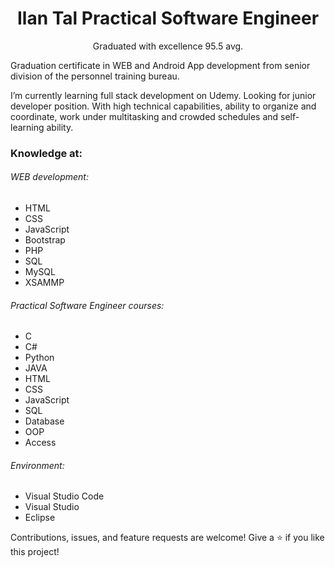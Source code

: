 <h1 align="center">Ilan Tal Practical Software Engineer</h1>
<p align="center">Graduated with excellence 95.5 avg.</p>
<p>Graduation certificate in WEB and Android App development from senior division of the personnel training bureau.</p>
<p>
I’m currently learning full stack development on Udemy.
Looking for junior developer position.
With high technical capabilities, ability to organize and coordinate, work under multitasking and crowded schedules and self-learning ability.
</p>
<h3>Knowledge at:</h3>
<h6>WEB development:</h6>

- HTML
- CSS
- JavaScript
- Bootstrap
- PHP
- SQL
- MySQL
- XSAMMP

<h6>Practical Software Engineer courses:</h6>

- C
- C#
- Python
- JAVA
- HTML
- CSS
- JavaScript
- SQL
- Database
- OOP
- Access

<h6>Environment:</h6>

- Visual Studio Code
- Visual Studio
- Eclipse

Contributions, issues, and feature requests are welcome!
Give a ⭐️ if you like this project!
<!---
ilantal321/ilantal321 is a ✨ special ✨ repository because its `README.md` (this file) appears on your GitHub profile.
You can click the Preview link to take a look at your changes.
--->
